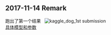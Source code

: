 ## 2017-11-14 Remark  
跑出了第一个结果   
![kaggle_dog_1st submission](MXnet_test/images/kaggle_dog_1.60917.png)  
[具体模型和参数](https://discuss.gluon.ai/t/topic/2399/21?u=davidwang)
